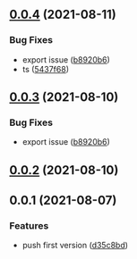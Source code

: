 ## [0.0.4](https://github.com/posva/vue-ts-lib/compare/v0.0.2...v0.0.4) (2021-08-11)

### Bug Fixes

- export issue ([b8920b6](https://github.com/posva/vue-ts-lib/commit/b8920b6374b05380365d1d1e17d04262ce3e9b99))
- ts ([5437f68](https://github.com/posva/vue-ts-lib/commit/5437f68e1569e7f2660b121411aae7dc89f6182c))

## [0.0.3](https://github.com/posva/vue-ts-lib/compare/v0.0.2...v0.0.3) (2021-08-10)

### Bug Fixes

- export issue ([b8920b6](https://github.com/posva/vue-ts-lib/commit/b8920b6374b05380365d1d1e17d04262ce3e9b99))

## [0.0.2](https://github.com/posva/vue-ts-lib/compare/v0.0.1...v0.0.2) (2021-08-10)

## 0.0.1 (2021-08-07)

### Features

- push first version ([d35c8bd](https://github.com/posva/vue-ts-lib/commit/d35c8bdd712f15a1e2315152d47ba4988f539f35))

